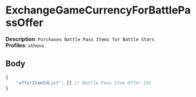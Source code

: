 # ExchangeGameCurrencyForBattlePassOffer

**Description**: `Purchases Battle Pass Items for Battle Stars` \
**Profiles**: `athena`

## Body

```js
{
    "offerItemIdList": [] // Battle Pass Item Offer Ids
}
```
